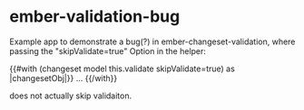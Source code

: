 # ember-validation-bug

Example app to demonstrate a bug(?) in ember-changeset-validation, where passing the "skipValidate=true" Option in the helper:


{{#with (changeset model this.validate skipValidate=true) as |changesetObj|}}
  ...
{{/with}}


does not actually skip validaiton.

